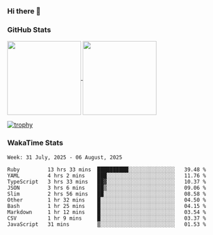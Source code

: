 ### Hi there 👋

### GitHub Stats

<a href="https://github.com/anuraghazra/github-readme-stats">
  <img align="center" height="170px" src="https://github-readme-stats.vercel.app/api/top-langs/?username=tksfjt1024&layout=compact&count_private=true&show_icons=true&show_icons=true&theme=graywhite" />
</a>
<a href="https://github.com/anuraghazra/github-readme-stats">
  <img align="center" height="170px" src="https://github-readme-stats.vercel.app/api?username=tksfjt1024&count_private=true&show_icons=true&show_icons=true&theme=graywhite" />
</a>

[![trophy](https://github-profile-trophy.vercel.app/?username=tksfjt1024)](https://github.com/ryo-ma/github-profile-trophy)

### WakaTime Stats

<!--START_SECTION:waka-->
```text
Week: 31 July, 2025 - 06 August, 2025

Ruby         13 hrs 33 mins  ██████████░░░░░░░░░░░░░░░   39.48 % 
YAML         4 hrs 2 mins    ███░░░░░░░░░░░░░░░░░░░░░░   11.76 % 
TypeScript   3 hrs 33 mins   ██▓░░░░░░░░░░░░░░░░░░░░░░   10.37 % 
JSON         3 hrs 6 mins    ██▒░░░░░░░░░░░░░░░░░░░░░░   09.06 % 
Slim         2 hrs 56 mins   ██░░░░░░░░░░░░░░░░░░░░░░░   08.58 % 
Other        1 hr 32 mins    █░░░░░░░░░░░░░░░░░░░░░░░░   04.50 % 
Bash         1 hr 25 mins    █░░░░░░░░░░░░░░░░░░░░░░░░   04.15 % 
Markdown     1 hr 12 mins    █░░░░░░░░░░░░░░░░░░░░░░░░   03.54 % 
CSV          1 hr 9 mins     █░░░░░░░░░░░░░░░░░░░░░░░░   03.37 % 
JavaScript   31 mins         ▒░░░░░░░░░░░░░░░░░░░░░░░░   01.53 % 
```
<!--END_SECTION:waka-->
